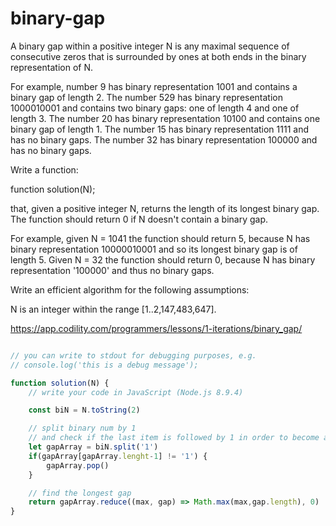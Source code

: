 # binary-gap

A binary gap within a positive integer N is any maximal sequence of consecutive zeros that is surrounded by ones at both ends in the binary representation of N.

For example, number 9 has binary representation 1001 and contains a binary gap of length 2. The number 529 has binary representation 1000010001 and contains two binary gaps: one of length 4 and one of length 3. The number 20 has binary representation 10100 and contains one binary gap of length 1. The number 15 has binary representation 1111 and has no binary gaps. The number 32 has binary representation 100000 and has no binary gaps.

Write a function:

function solution(N);

that, given a positive integer N, returns the length of its longest binary gap. The function should return 0 if N doesn't contain a binary gap.

For example, given N = 1041 the function should return 5, because N has binary representation 10000010001 and so its longest binary gap is of length 5. Given N = 32 the function should return 0, because N has binary representation '100000' and thus no binary gaps.

Write an efficient algorithm for the following assumptions:

N is an integer within the range [1..2,147,483,647].

https://app.codility.com/programmers/lessons/1-iterations/binary_gap/

``` js

// you can write to stdout for debugging purposes, e.g.
// console.log('this is a debug message');

function solution(N) {
    // write your code in JavaScript (Node.js 8.9.4)

    const biN = N.toString(2)

    // split binary num by 1
    // and check if the last item is followed by 1 in order to become a gap
    let gapArray = biN.split('1')
    if(gapArray[gapArray.lenght-1] != '1') {
        gapArray.pop()
    }

    // find the longest gap
    return gapArray.reduce((max, gap) => Math.max(max,gap.length), 0)
}


```
